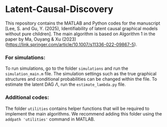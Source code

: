 # Latent-Causal-Discovery

This repository contains the MATLAB and Python codes for the manuscript [Lee, S. and Gu, Y. (2025), Identifiability of latent causal graphical models without pure children]. The main algorithm is based on Algorithm 1 in the paper by Ma, Ouyang & Xu (2023) (https://link.springer.com/article/10.1007/s11336-022-09867-5).

### For simulations:
To run simulations, go to the folder `simulations` and run the `simulation_main.m` file. The simulation settings such as the true graphical structures and conditional probabilities can be changed within the file. To estimate the latent DAG $\Lambda$, run the `estimate_lambda.py` file.

### Additional codes:
The folder `utilities` contains helper functions that will be required to implement the main algorithms. We recommend adding this folder using the `addpath 'utilities'` command in MATLAB.

